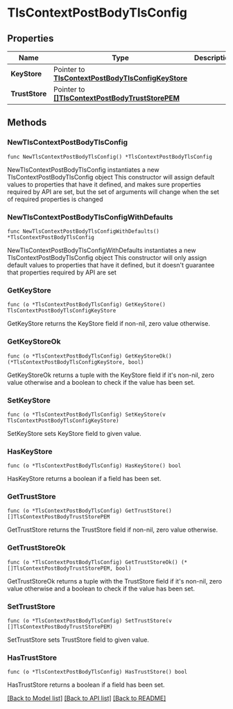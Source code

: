 # TlsContextPostBodyTlsConfig

## Properties

Name | Type | Description | Notes
------------ | ------------- | ------------- | -------------
**KeyStore** | Pointer to [**TlsContextPostBodyTlsConfigKeyStore**](TlsContextPostBodyTlsConfigKeyStore.md) |  | [optional] 
**TrustStore** | Pointer to [**[]TlsContextPostBodyTrustStorePEM**](TlsContextPostBodyTrustStorePEM.md) |  | [optional] 

## Methods

### NewTlsContextPostBodyTlsConfig

`func NewTlsContextPostBodyTlsConfig() *TlsContextPostBodyTlsConfig`

NewTlsContextPostBodyTlsConfig instantiates a new TlsContextPostBodyTlsConfig object
This constructor will assign default values to properties that have it defined,
and makes sure properties required by API are set, but the set of arguments
will change when the set of required properties is changed

### NewTlsContextPostBodyTlsConfigWithDefaults

`func NewTlsContextPostBodyTlsConfigWithDefaults() *TlsContextPostBodyTlsConfig`

NewTlsContextPostBodyTlsConfigWithDefaults instantiates a new TlsContextPostBodyTlsConfig object
This constructor will only assign default values to properties that have it defined,
but it doesn't guarantee that properties required by API are set

### GetKeyStore

`func (o *TlsContextPostBodyTlsConfig) GetKeyStore() TlsContextPostBodyTlsConfigKeyStore`

GetKeyStore returns the KeyStore field if non-nil, zero value otherwise.

### GetKeyStoreOk

`func (o *TlsContextPostBodyTlsConfig) GetKeyStoreOk() (*TlsContextPostBodyTlsConfigKeyStore, bool)`

GetKeyStoreOk returns a tuple with the KeyStore field if it's non-nil, zero value otherwise
and a boolean to check if the value has been set.

### SetKeyStore

`func (o *TlsContextPostBodyTlsConfig) SetKeyStore(v TlsContextPostBodyTlsConfigKeyStore)`

SetKeyStore sets KeyStore field to given value.

### HasKeyStore

`func (o *TlsContextPostBodyTlsConfig) HasKeyStore() bool`

HasKeyStore returns a boolean if a field has been set.

### GetTrustStore

`func (o *TlsContextPostBodyTlsConfig) GetTrustStore() []TlsContextPostBodyTrustStorePEM`

GetTrustStore returns the TrustStore field if non-nil, zero value otherwise.

### GetTrustStoreOk

`func (o *TlsContextPostBodyTlsConfig) GetTrustStoreOk() (*[]TlsContextPostBodyTrustStorePEM, bool)`

GetTrustStoreOk returns a tuple with the TrustStore field if it's non-nil, zero value otherwise
and a boolean to check if the value has been set.

### SetTrustStore

`func (o *TlsContextPostBodyTlsConfig) SetTrustStore(v []TlsContextPostBodyTrustStorePEM)`

SetTrustStore sets TrustStore field to given value.

### HasTrustStore

`func (o *TlsContextPostBodyTlsConfig) HasTrustStore() bool`

HasTrustStore returns a boolean if a field has been set.


[[Back to Model list]](../README.md#documentation-for-models) [[Back to API list]](../README.md#documentation-for-api-endpoints) [[Back to README]](../README.md)



